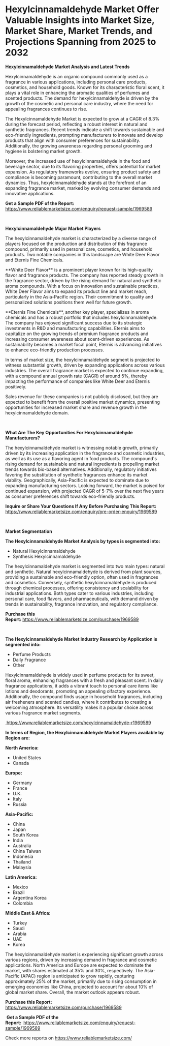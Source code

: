 <p><h1>Hexylcinnamaldehyde Market Offer Valuable Insights into Market Size, Market Share, Market Trends, and Projections Spanning from 2025 to 2032</h1></p><p><strong>Hexylcinnamaldehyde Market Analysis and Latest Trends</strong></p>
<p><p>Hexylcinnamaldehyde is an organic compound commonly used as a fragrance in various applications, including personal care products, cosmetics, and household goods. Known for its characteristic floral scent, it plays a vital role in enhancing the aromatic qualities of perfumes and scented products. The demand for hexylcinnamaldehyde is driven by the growth of the cosmetic and personal care industry, where the need for appealing fragrances continues to rise. </p><p>The Hexylcinnamaldehyde Market is expected to grow at a CAGR of 8.3% during the forecast period, reflecting a robust interest in natural and synthetic fragrances. Recent trends indicate a shift towards sustainable and eco-friendly ingredients, prompting manufacturers to innovate and develop products that align with consumer preferences for sustainability. Additionally, the growing awareness regarding personal grooming and hygiene is bolstering market growth. </p><p>Moreover, the increased use of hexylcinnamaldehyde in the food and beverage sector, due to its flavoring properties, offers potential for market expansion. As regulatory frameworks evolve, ensuring product safety and compliance is becoming paramount, contributing to the overall market dynamics. Thus, hexylcinnamaldehyde stands at the forefront of an expanding fragrance market, marked by evolving consumer demands and innovative applications.</p></p>
<p><strong>Get a Sample PDF of the Report:&nbsp;</strong> <a href="https://www.reliablemarketsize.com/enquiry/request-sample/1969589?utm_campaign=2941&utm_medium=2&utm_source=Github&utm_content=ia&utm_term=01042025&utm_id=hexylcinnamaldehyde">https://www.reliablemarketsize.com/enquiry/request-sample/1969589</a></p>
<p>&nbsp;</p>
<p><strong>Hexylcinnamaldehyde Major Market Players</strong></p>
<p><p>The hexylcinnamaldehyde market is characterized by a diverse range of players focused on the production and distribution of this fragrance compound, primarily used in personal care, cosmetics, and household products. Two notable companies in this landscape are White Deer Flavor and Eternis Fine Chemicals.</p><p>**White Deer Flavor** is a prominent player known for its high-quality flavor and fragrance products. The company has reported steady growth in the fragrance sector, driven by the rising demand for natural and synthetic aroma compounds. With a focus on innovation and sustainable practices, White Deer Flavor aims to expand its product line and market reach, particularly in the Asia-Pacific region. Their commitment to quality and personalized solutions positions them well for future growth.</p><p>**Eternis Fine Chemicals**, another key player, specializes in aroma chemicals and has a robust portfolio that includes hexylcinnamaldehyde. The company has enjoyed significant success due to its strategic investments in R&D and manufacturing capabilities. Eternis aims to capitalize on the growing trends of premium fragrance products and increasing consumer awareness about scent-driven experiences. As sustainability becomes a market focal point, Eternis is advancing initiatives to enhance eco-friendly production processes.</p><p>In terms of market size, the hexylcinnamaldehyde segment is projected to witness substantial growth, driven by expanding applications across various industries. The overall fragrance market is expected to continue expanding, with a compound annual growth rate (CAGR) of around 5%, thereby impacting the performance of companies like White Deer and Eternis positively.</p><p>Sales revenue for these companies is not publicly disclosed, but they are expected to benefit from the overall positive market dynamics, presenting opportunities for increased market share and revenue growth in the hexylcinnamaldehyde domain.</p></p>
<p>&nbsp;</p>
<p><strong>What Are The Key Opportunities For Hexylcinnamaldehyde Manufacturers?</strong></p>
<p><p>The hexylcinnamaldehyde market is witnessing notable growth, primarily driven by its increasing application in the fragrance and cosmetic industries, as well as its use as a flavoring agent in food products. The compound's rising demand for sustainable and natural ingredients is propelling market trends towards bio-based alternatives. Additionally, regulatory initiatives favoring the substitution of synthetic fragrances enhance its market viability. Geographically, Asia-Pacific is expected to dominate due to expanding manufacturing sectors. Looking forward, the market is poised for continued expansion, with projected CAGR of 5-7% over the next five years as consumer preferences shift towards eco-friendly products.</p></p>
<p><strong>Inquire or Share Your Questions If Any Before Purchasing This Report:</strong> <a href="https://www.reliablemarketsize.com/enquiry/pre-order-enquiry/1969589?utm_campaign=2941&utm_medium=2&utm_source=Github&utm_content=ia&utm_term=01042025&utm_id=hexylcinnamaldehyde">https://www.reliablemarketsize.com/enquiry/pre-order-enquiry/1969589</a></p>
<p>&nbsp;</p>
<p><strong>Market Segmentation</strong></p>
<p><strong>The Hexylcinnamaldehyde Market Analysis by types is segmented into:</strong></p>
<p><ul><li>Natural Hexylcinnamaldehyde</li><li>Synthesis Hexylcinnamaldehyde</li></ul></p>
<p><p>The hexylcinnamaldehyde market is segmented into two main types: natural and synthetic. Natural hexylcinnamaldehyde is derived from plant sources, providing a sustainable and eco-friendly option, often used in fragrances and cosmetics. Conversely, synthetic hexylcinnamaldehyde is produced through chemical processes, offering consistency and scalability for industrial applications. Both types cater to various industries, including personal care, food flavors, and pharmaceuticals, with demand driven by trends in sustainability, fragrance innovation, and regulatory compliance.</p></p>
<p><strong>Purchase this Report:&nbsp;</strong><a href="https://www.reliablemarketsize.com/purchase/1969589?utm_campaign=2941&utm_medium=2&utm_source=Github&utm_content=ia&utm_term=01042025&utm_id=hexylcinnamaldehyde">https://www.reliablemarketsize.com/purchase/1969589</a></p>
<p>&nbsp;</p>
<p><strong>The Hexylcinnamaldehyde Market Industry Research by Application is segmented into:</strong></p>
<p><ul><li>Perfume Products</li><li>Daily Fragrance</li><li>Other</li></ul></p>
<p><p>Hexylcinnamaldehyde is widely used in perfume products for its sweet, floral aroma, enhancing fragrances with a fresh and pleasant scent. In daily fragrance applications, it adds a vibrant touch to personal care items like lotions and deodorants, promoting an appealing olfactory experience. Additionally, the compound finds usage in household fragrances, including air fresheners and scented candles, where it contributes to creating a welcoming atmosphere. Its versatility makes it a popular choice across various fragrance market segments.</p></p>
<p><a href="https://www.reliablemarketsize.com/hexylcinnamaldehyde-r1969589?utm_campaign=2941&utm_medium=2&utm_source=Github&utm_content=ia&utm_term=01042025&utm_id=hexylcinnamaldehyde">&nbsp;https://www.reliablemarketsize.com/hexylcinnamaldehyde-r1969589</a></p>
<p><strong>In terms of Region, the Hexylcinnamaldehyde Market Players available by Region are:</strong></p>
<p>
    <p> <strong> North America: </strong>
        <ul>
            <li>United States</li>
            <li>Canada</li>
        </ul>
        </p> 
    <p> <strong> Europe: </strong>
        <ul>
            <li>Germany</li>
            <li>France</li>
            <li>U.K.</li>
            <li>Italy</li>
            <li>Russia</li>
        </ul>
        </p> 
    <p> <strong> Asia-Pacific: </strong>
        <ul>
            <li>China</li>
            <li>Japan</li>
            <li>South Korea</li>
            <li>India</li>
            <li>Australia</li>
            <li>China Taiwan</li>
            <li>Indonesia</li>
            <li>Thailand</li>
            <li>Malaysia</li>
        </ul>
        </p> 
    <p> <strong> Latin America: </strong>
        <ul>
            <li>Mexico</li>
            <li>Brazil</li>
            <li>Argentina Korea</li>
            <li>Colombia</li>
        </ul>
        </p> 
    <p> <strong> Middle East & Africa: </strong>
        <ul>
            <li>Turkey</li>
            <li>Saudi</li>
            <li>Arabia</li>
            <li>UAE</li>
            <li>Korea</li>
        </ul>
    </p>
    </p>
<p><p>The hexylcinnamaldehyde market is experiencing significant growth across various regions, driven by increasing demand in fragrance and cosmetic applications. North America and Europe are expected to dominate the market, with shares estimated at 35% and 30%, respectively. The Asia-Pacific (APAC) region is anticipated to grow rapidly, capturing approximately 25% of the market, primarily due to rising consumption in emerging economies like China, projected to account for about 10% of global market share. Overall, the market outlook appears robust.</p></p>
<p><strong>Purchase this Report: </strong><a href="https://www.reliablemarketsize.com/purchase/1969589?utm_campaign=2941&utm_medium=2&utm_source=Github&utm_content=ia&utm_term=01042025&utm_id=hexylcinnamaldehyde">https://www.reliablemarketsize.com/purchase/1969589</a></p>
<p>&nbsp;<strong>Get a Sample PDF of the Report:&nbsp;&nbsp;</strong><a href="https://www.reliablemarketsize.com/enquiry/request-sample/1969589?utm_campaign=2941&utm_medium=2&utm_source=Github&utm_content=ia&utm_term=01042025&utm_id=hexylcinnamaldehyde">https://www.reliablemarketsize.com/enquiry/request-sample/1969589</a></p>
<p><strong></strong></p>
<p>Check more reports on <a href="https://www.reliablemarketsize.com/?utm_campaign=2941&utm_medium=2&utm_source=Github&utm_content=ia&utm_term=01042025&utm_id=hexylcinnamaldehyde">https://www.reliablemarketsize.com/</a></p>